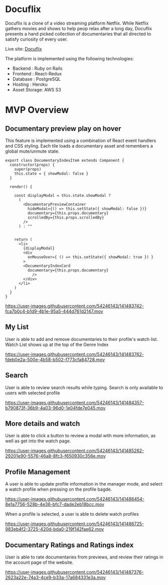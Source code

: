 # Docuflix

Docuflix is a clone of a video streaming platform Netflix. While Netflix gathers movies and shows to help peop relax after a long day, Docuflix presents a hand picked collection of documentaries that all directed to satisfy curiosity of every user.

Live site: [Docuflix](https://docuflix.herokuapp.com/)

The platform is implemented using the following technologies:
 - Backend : Ruby on Rails
 - Frontend : React-Redux
 - Database : PostgreSQL
 - Hosting : Heroku
 - Asset Storage: AWS S3

# MVP Overview

## Documentary preview play on hover

This feature is implemented using a combination of React event handlers and CSS styling. Each tile loads a documentary asset and remembers a global mute/unmute state.

```
export class DocumentaryIndexItem extends Component {
  constructor(props) {
    super(props)
    this.state = { showModal: false }
  }

  render() {

    const displayModal = this.state.showModal ?
      (
        <DocumentaryPreviewContainer
          hideModal={() => this.setState({ showModal: false })}
          documentary={this.props.documentary}
          scrolledBy={this.props.scrolledBy}
        />
      ) : ""

    
    return (
      <li>
        {displayModal}
        <div 
          onMouseOver={ () => this.setState({ showModal: true }) }
        >
        <DocumentaryIndexCard
          documentary={this.props.documentary}
            />
        </div>
      </li>
    )
  }
}
```

https://user-images.githubusercontent.com/54246143/141483742-fca7b0c4-b1d9-4b1e-95a5-444d761d2147.mov

## My List

User is able to add and remove documentaries to their profile's watch list. Watch List shows up at the top of the Genre Index

https://user-images.githubusercontent.com/54246143/141483762-fdeb0e2a-500e-4b58-b502-f773cfa84728.mov

## Search

User is able to review search results while typing. Search is only available to users with selected profile

https://user-images.githubusercontent.com/54246143/141484357-b790873f-36b9-4a03-96d0-1e04fde7e045.mov


## More details and watch

User is able to click a button to review a modal with more information, as well as get into the watch page.

https://user-images.githubusercontent.com/54246143/141485262-29201e90-5576-46a8-8fc3-f650930c356e.mov

## Profile Management

A user is able to update profile information in the manager mode, and select a watch profile when pressing on the profile bagde. 

https://user-images.githubusercontent.com/54246143/141486454-8e1a7756-528b-4e36-bfc7-dade2eb18bcc.mov

When a profile is selected, a user is able to delete watch profiles

https://user-images.githubusercontent.com/54246143/141486725-983eb4f2-3725-420d-bda0-219f142fae62.mov

## Documentary Ratings and Ratings index

User is able to rate documentaries from previews, and review their ratings in the account page of the website.

https://user-images.githubusercontent.com/54246143/141487376-2623a22e-74a3-4ce9-b33a-17a684331e3a.mov



